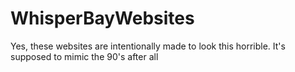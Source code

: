 # WhisperBayWebsites

Yes, these websites are intentionally made to look this horrible. It's supposed to mimic the 90's after all
